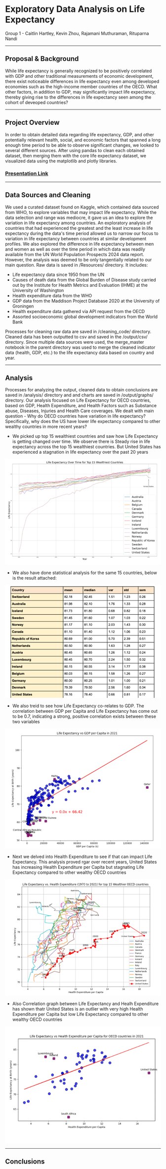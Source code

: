 # Exploratory Data Analysis on Life Expectancy

Group 1 - Caitlin Hartley, Kevin Zhou, Rajamani Muthuraman, Rituparna Nandi
***

## Proposal & Background
While life expectancy is generally recognized to be positively correlated with GDP and other traditional measurements of economic development, there exist noticeable differences in life expectancy even among developed economies such as the high-income member countries of the OECD. What other factors, in addition to GDP, may significantly impact life expectancy, thereby giving rise to the differences in life expectancy seen among the cohort of deveoped countries?

***

## Project Overview
In order to obtain detailed data regarding life expectancy, GDP, and other potentially relevant health, social, and economic factors that spanned a long enough time period to be able to observe significant changes, we looked to several different sources. After using pandas to clean each obtained dataset, then merging them with the core life expectancy dataset, we visualized data using the matplotlib and plotly libraries.

### [Presentation Link](https://docs.google.com/presentation/d/1_NJrfP-YOKviRvoZGBxZmtLVZ576CRU_seQEoIyvTLk/edit#slide=id.g27839e5b07d_1_50)
***

## Data Sources and Cleaning

We used a curated dataset found on Kaggle, which contained data sourced from WHO, to explore variables that may impact life expectancy. While the data selection and range was mediocre, it gave us an idea to explore the variation in life expectancy among countries. An exploratory analysis of countries that had experienced the greatest and the least increase in life expectancy during the data's time period allowed us to narrow our focus to variation in life expectancy between countries at similar development profiles.
We also explored the difference in life expectancy between men and women as well as over the time period in which data was readily available from the UN World Population Prospects 2024 data report. However, the analysis was deemed to be only tangentially related to our main question.
Raw data is saved in /Resources/ directory. It includes:
- Life expectancy data since 1950 from the UN
- Causes of death data from the Global Burden of Disease study carried out by the Institute for Health Metrics and Evaluation (IHME) at the University of Washington
- Health expenditure data from the WHO
- GDP data from the Maddison Project Database 2020 at the University of Groningen
- Health expenditure data gathered via API request from the OECD
- Assorted socioeconomic global development indicators from the World Bank

Processes for cleaning raw data are saved in /cleaning_code/ directory. Cleaned data has been outputted to csv and saved in the /output/csv/ directory.
Since multiple data sources were used, the merge_master notebook in the parent directory was used to merge the cleaned indicator data (health, GDP, etc.) to the life expectancy data based on country and year.
***
## Analysis
Processes for analyzing the output, cleaned data to obtain conclusions are saved in /analysis/ directory and and charts are saved in /output/graphs/ directory.
Our analysis focused on Life Expectancy for OECD countries, based on GDP, Health Expenditure, and Health Factors such as Substance abuse, Diseases, Injuries and Health Care coverages. We dealt with main 
question - Why do OECD countries have variation in life expectancy? Specifically, why does the US have lower life expectancy compared to other wealthy countries in more recent years?

- We picked up top 15 wealthiest countries and saw how Life Expectancy is getting changed over time. We 
observe there is Steady rise in life expectancy across the top 15 wealthiest countries. But United States has experienced a stagnation in life expectancy over the past 20 years

![Life Expectancy Over Time for Top 15 Wealthiest Countries](output/graphs/image.png)

- We also have done statistical analysis for the same 15 countries, below is the result attached:
  
![Statistical Analysis of Life Expectancy for the 15 wealthiest countries](output/graphs/image-1.png)

- We also treid to see how Life Expectancy co-relates to GDP. The correlation between GDP per Capita and Life Expectancy has come out to be 0.7, indicating a strong, positive correlation exists between these two variables
  
![Life Expectancy vs. GDP per Capita in 2021](output/graphs/image-2.png)

- Next we delved into Health Expenditure to see if that can impact Life Expectancy. This analysis proved rgar over recent years, United States has increasing Health Expenditure per Capita but stagnating Life Expectancy compared to other wealthy OECD countries
  
![Life Expenctancy vs. Health Expenditure for the 15 Wealthiest countries](output/graphs/image-3.png)

- Also Correlation graph between Life Expectancy and Healh Expenditure has shown thatr United States is an outlier with very high Health Expenditure per Capita but low Life Expectancy compared to other wealthy OECD countries
  
![Correlation between Life Expenctancy vs. Health Expenditure](output/graphs/image-4.png)

***
## Conclusions

